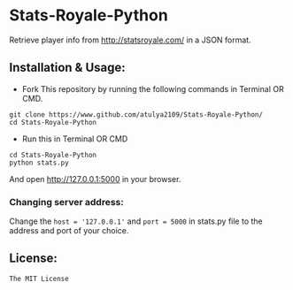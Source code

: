 # Stats-Royale-Python

Retrieve player info from http://statsroyale.com/ in a JSON format.

## Installation & Usage:

- Fork This repository by running the following commands in Terminal OR CMD.
```
git clone https://www.github.com/atulya2109/Stats-Royale-Python/
cd Stats-Royale-Python

```
- Run this in Terminal OR CMD

```
cd Stats-Royale-Python
python stats.py
```

And open http://127.0.0.1:5000 in your browser.

### Changing server address:
Change the ```host = '127.0.0.1'``` and ```port = 5000``` in stats.py file to the address and port of your choice.
## License:

`The MIT License`
